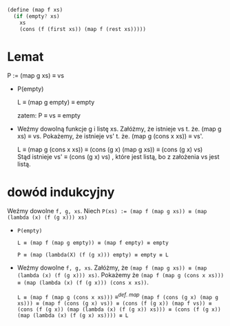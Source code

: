 ```rust
(define (map f xs)
  (if (empty? xs)
    xs
    (cons (f (first xs)) (map f (rest xs)))))
```
# Lemat
P := (map g xs) &equiv; vs

* P(empty)
 
  L &equiv; (map g empty) &equiv; empty 
  
  zatem: P &equiv; vs &equiv; empty  

* Weźmy dowolną funkcje g i listę xs. Załóżmy, że istnieje vs t. że. (map g xs) &equiv; vs. Pokażemy, że istnieje vs' t. że. (map g (cons x xs)) &equiv; vs'.

  L &equiv; (map g (cons x xs)) &equiv; (cons (g x) (map g xs)) &equiv; (cons (g x) vs) \
  Stąd istnieje vs' &equiv; (cons (g x) vs) , które jest listą, bo z założenia vs jest listą.
# dowód indukcyjny

Weźmy dowolne `f, g, xs`. Niech `P(xs) := (map f (map g xs)) ≡ (map (lambda (x) (f (g x))) xs)`

* `P(empty)`
  
  `L ≡ (map f (map g empty)) ≡ (map f empty) ≡ empty`
  
  `P ≡ (map (lambda(X) (f (g x))) empty) ≡ empty ≡ L`

* Weźmy dowolne `f, g, xs`. Załóżmy, że `(map f (map g xs)) ≡ (map (lambda (x) (f (g x))) xs)`. Pokażemy że `(map f (map g (cons x xs))) ≡ (map (lambda (x) (f (g x))) (cons x xs))`.


  `L ≡ (map f (map g (cons x xs)))` $≡^{def. \ map}$ `(map f (cons (g x) (map g xs))) ≡ (map f (cons (g x) vs)) ≡ (cons (f (g x)) (map f vs)) ≡ (cons (f (g x)) (map (lambda (x) (f (g x)) xs))) ≡ (cons (f (g x)) (map (lambda (x) (f (g x) xs)))) ≡ L`
  

